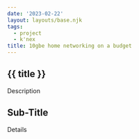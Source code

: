 ```yaml
---
date: '2023-02-22'
layout: layouts/base.njk
tags:
  - project
  - k'nex
title: 10gbe home networking on a budget
---
```


## {{ title }}

Description

## Sub-Title

Details